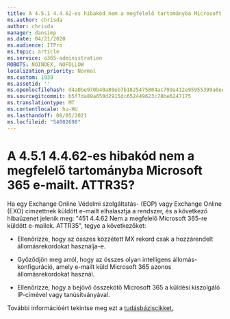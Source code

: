 ```yaml
---
title: A 4.5.1 4.4.62-es hibakód nem a megfelelő tartományba Microsoft 365 e-mailt. ATTR35?
ms.author: chrisda
author: chrisda
manager: dansimp
ms.date: 04/21/2020
ms.audience: ITPro
ms.topic: article
ms.service: o365-administration
ROBOTS: NOINDEX, NOFOLLOW
localization_priority: Normal
ms.custom: 1938
ms.assetid: ''
ms.openlocfilehash: d4a0be970b40a80eb7b1825475804ac799a412e95955399a0ee120ae0d2a12df
ms.sourcegitcommit: b5f7da89a650d2915dc652449623c78be6247175
ms.translationtype: MT
ms.contentlocale: hu-HU
ms.lasthandoff: 08/05/2021
ms.locfileid: "54002698"
---
```

# <a name="are-you-seeing-error-451-4462-mail-sent-to-the-wrong-microsoft-365-region-attr35"></a>A 4.5.1 4.4.62-es hibakód nem a megfelelő tartományba Microsoft 365 e-mailt. ATTR35?

Ha egy Exchange Online Védelmi szolgáltatás- (EOP) vagy Exchange Online (EXO) címzettnek küldött e-mailt elhalasztja a rendszer, és a következő hibaüzenet jelenik meg: "451 4.4.62 Nem a megfelelő Microsoft 365-re küldött e-mailek. ATTR35", tegye a következőket:

- Ellenőrizze, hogy az összes közzétett MX rekord csak a hozzárendelt állomásrekordokat használja-e.

- Győződjön meg arról, hogy az összes olyan intelligens állomás-konfiguráció, amely e-mailt küld Microsoft 365 azonos állomásrekordokat használ.

- Ellenőrizze, hogy a bejövő összekötő Microsoft 365 a küldési kiszolgáló IP-címével vagy tanúsítványával.

További információért tekintse meg ezt a [tudásbáziscikket.](https://support.microsoft.com/help/4057301/attr35-response-code-when-mail-is-sent-to-eop-exo)
